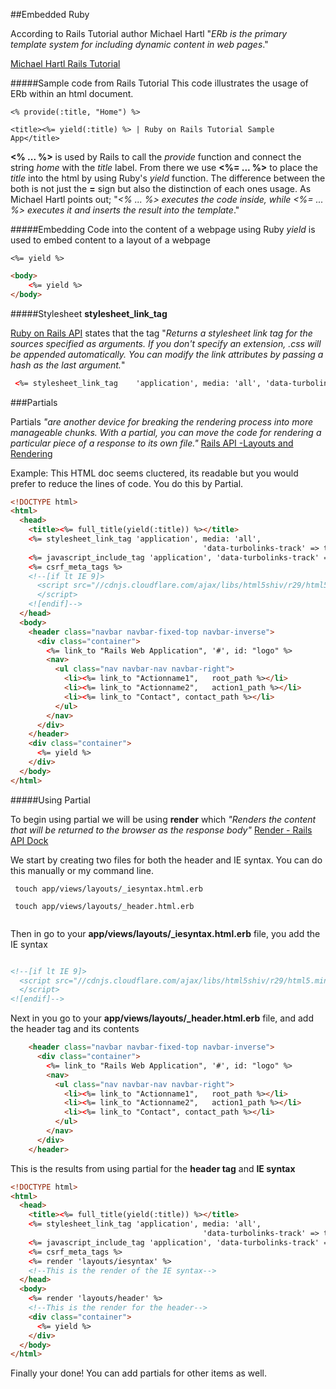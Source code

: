 ##Embedded Ruby

According to Rails Tutorial author Michael Hartl "*ERb is the primary template system for including dynamic content in web pages*." 

[Michael Hartl Rails Tutorial](https://www.railstutorial.org/)


#####Sample code from Rails Tutorial
This code illustrates the usage of ERb within an html document. 

```
<% provide(:title, "Home") %>

<title><%= yield(:title) %> | Ruby on Rails Tutorial Sample App</title>

```

**<% ... %>** is used by Rails to call the *provide* function and connect the string *home* with the *title* label. From there  we use **<%= ... %>** to place the *title* into the html by using Ruby's *yield* function. The difference between the both is not just the  **=** sign but also the distinction of each ones usage. As Michael Hartl points out; "*<% ... %> executes the code inside, while <%= ... %> executes it and inserts the result into the template*."



#####Embedding Code into the content of a webpage using Ruby
*yield* is used to embed content to a layout of a webpage
```
<%= yield %>
```
```html
<body>
    <%= yield %>
</body>

```

#####Stylesheet
**stylesheet_link_tag**

[Ruby on Rails API](http://api.rubyonrails.org/classes/ActionView/Helpers/AssetTagHelper.html) states that the tag "*Returns a stylesheet link tag for the sources specified as arguments. If you don't specify an extension, .css will be appended automatically. You can modify the link attributes by passing a hash as the last argument.*" 

```html
 <%= stylesheet_link_tag    'application', media: 'all', 'data-turbolinks-track' => true %>

```



###Partials

Partials *"are another device for breaking the rendering process into more manageable chunks. With a partial, you can move the code for rendering a particular piece of a response to its own file."* [Rails API -Layouts and Rendering](http://guides.rubyonrails.org/layouts_and_rendering.html#using-partials)

Example:
This HTML doc seems cluctered, its readable but you would prefer to reduce the lines of code. You do this by Partial. 

```html
<!DOCTYPE html>
<html>
  <head>
    <title><%= full_title(yield(:title)) %></title>
    <%= stylesheet_link_tag 'application', media: 'all',
                                           'data-turbolinks-track' => true %>
    <%= javascript_include_tag 'application', 'data-turbolinks-track' => true %>
    <%= csrf_meta_tags %>
    <!--[if lt IE 9]>
      <script src="//cdnjs.cloudflare.com/ajax/libs/html5shiv/r29/html5.min.js">
      </script>
    <![endif]-->
  </head>
  <body>
    <header class="navbar navbar-fixed-top navbar-inverse">
      <div class="container">
        <%= link_to "Rails Web Application", '#', id: "logo" %>
        <nav>
          <ul class="nav navbar-nav navbar-right">
            <li><%= link_to "Actionname1",   root_path %></li>
            <li><%= link_to "Actionname2",   action1_path %></li>
            <li><%= link_to "Contact", contact_path %></li>
          </ul>
        </nav>
      </div>
    </header>
    <div class="container">
      <%= yield %>
    </div>
  </body>
</html>

```

#####Using Partial


To begin using partial we will be using **render** which *"Renders the content that will be returned to the browser as the response body"* [Render - Rails API Dock](http://apidock.com/rails/ActionController/Base/render)

We start by creating two files for both the header and IE syntax. You can do this manually or my command line. 

```
 touch app/views/layouts/_iesyntax.html.erb
 
 touch app/views/layouts/_header.html.erb
 
```

Then in go to your **app/views/layouts/_iesyntax.html.erb** file, you add the IE syntax

```html

<!--[if lt IE 9]>
  <script src="//cdnjs.cloudflare.com/ajax/libs/html5shiv/r29/html5.min.js">
  </script>
<![endif]-->


```
Next in you go to your **app/views/layouts/_header.html.erb** file, and add the header tag and its contents
```html
    <header class="navbar navbar-fixed-top navbar-inverse">
      <div class="container">
        <%= link_to "Rails Web Application", '#', id: "logo" %>
        <nav>
          <ul class="nav navbar-nav navbar-right">
            <li><%= link_to "Actionname1",   root_path %></li>
            <li><%= link_to "Actionname2",   action1_path %></li>
            <li><%= link_to "Contact", contact_path %></li>
          </ul>
        </nav>
      </div>
    </header>

```

This is the results from using partial for the **header tag** and **IE syntax**


```html
<!DOCTYPE html>
<html>
  <head>
    <title><%= full_title(yield(:title)) %></title>
    <%= stylesheet_link_tag 'application', media: 'all',
                                           'data-turbolinks-track' => true %>
    <%= javascript_include_tag 'application', 'data-turbolinks-track' => true %>
    <%= csrf_meta_tags %>
    <%= render 'layouts/iesyntax' %>  
    <!--This is the render of the IE syntax-->
  </head>
  <body>
    <%= render 'layouts/header' %>
    <!--This is the render for the header-->
    <div class="container">
      <%= yield %>
    </div>
  </body>
</html>
```


Finally your done! You can add partials for other items as well. 

